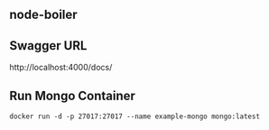 ## node-boiler

## Swagger URL
http://localhost:4000/docs/

## Run Mongo Container
```
docker run -d -p 27017:27017 --name example-mongo mongo:latest
```